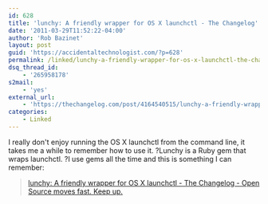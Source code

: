 ```yaml
---
id: 628
title: 'lunchy: A friendly wrapper for OS X launchctl - The Changelog'
date: '2011-03-29T11:52:22-04:00'
author: 'Rob Bazinet'
layout: post
guid: 'https://accidentaltechnologist.com/?p=628'
permalink: /linked/lunchy-a-friendly-wrapper-for-os-x-launchctl-the-changelog-open-source-moves-fast-keep-up/
dsq_thread_id:
    - '265958178'
s2mail:
    - 'yes'
external_url:
    - 'https://thechangelog.com/post/4164540515/lunchy-a-friendly-wrapper-for-launchctl'
categories:
    - Linked
---
```


I really don't enjoy running the OS X launchctl from the command line, it takes me a while to remember how to use it. ?Lunchy is a Ruby gem that wraps launchctl. ?I use gems all the time and this is something I can remember:

> [lunchy: A friendly wrapper for OS X launchctl - The Changelog - Open Source moves fast. Keep up.](https://thechangelog.com/post/4164540515/lunchy-a-friendly-wrapper-for-launchctl)
